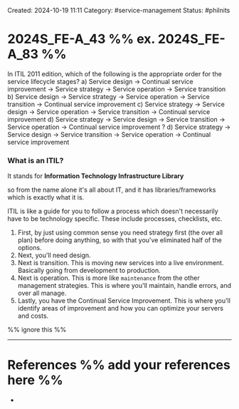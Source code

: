 Created: 2024-10-19 11:11
Category: #service-management
Status: #philnits



# 2024S_FE-A_43 %% ex. 2024S_FE-A_83 %%

In ITIL 2011 edition, which of the following is the appropriate order for the service
lifecycle stages?
a) Service design -> Continual service improvement -> Service strategy -> Service
operation -> Service transition
b) Service design -> Service strategy -> Service operation -> Service transition ->
Continual service improvement
c) Service strategy -> Service design -> Service operation -> Service transition ->
Continual service improvement
d) Service strategy -> Service design -> Service transition -> Service operation ->
Continual service improvement
?
d) Service strategy -> Service design -> Service transition -> Service operation ->
Continual service improvement
### What is an ITIL?
It stands for **Information Technology Infrastructure Library**

so from the name alone it's all about IT, and it has libraries/frameworks which is exactly what it is.

ITIL is like a guide for you to follow a process which doesn't necessarily have to be technology specific. These include processes, checklists, etc.

1) First, by just using common sense you need strategy first (the over all plan) before doing anything, so with that you've eliminated half of the options.
2) Next, you'll need design.
3) Next is transition. This is moving new services into a live environment. Basically going from development to production.
4) Next is operation. This is more like `maintenance` from the other management strategies. This is where you'll maintain, handle errors, and over all manage.
5) Lastly, you have the Continual Service Improvement. This is where you'll identify areas of improvement and how you can optimize your servers and costs.






%% ignore this %%

---









# References %% add your references here %%
- 